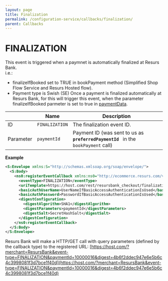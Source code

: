 ```yaml
---
layout: page
title: Finalization
permalink: /configuration-service/callbacks/finalization/
parent: Callbacks
---
```


# FINALIZATION 
This event is triggered when a paymnet is automatically finalized at
Resurs Bank.  
i.e.:
- finalizeIfBooked set to TRUE in bookPayment method (Simplified Shop
  Flow Service and Resurs Hosted flow).
- Payment type is Swish (SE)
Once a payment is finalized automatically at Resurs Bank, for this will
trigger this event, when the parameter finalizeIfBooked parmeter is set
to true in [paymentData](/development/api-types/paymentdata).
  
|           | Name           | Description                                                                            |
|-----------|----------------|----------------------------------------------------------------------------------------|
| ID        | `FINALIZATION` | The finalization event ID.                                                             |
| Parameter | `paymentId`    | Payment ID (was sent to us as` `**`preferredPaymentId`**` ` in the `bookPayment` call) |
  
**Example**
```xml
<S:Envelope xmlns:S="http://schemas.xmlsoap.org/soap/envelope/">
  <S:Body>
    <ns0:registerEventCallback xmlns:ns0="http://ecommerce.resurs.com/v4/msg/configuration" xmlns:ns1="http://ecommerce.resurs.com/v4/msg/exception">
      <eventType>FINALIZATION</eventType>
      <uriTemplate>https://host.com/rest/resursbank_checkout/finalization/paymentId/{paymentId}/digest/{digest}</uriTemplate>
      <basicAuthUserName>UserNameIfBasicAccessAuthenticationIsUsed</basicAuthUserName>
      <basicAuthPassword>PasswordIfBasicAccessAuthenticationIsUsed</basicAuthPassword>
      <digestConfiguration>
        <digestAlgorithm>SHA1</digestAlgorithm>
        <digestParameters>paymentId</digestParameters>
        <digestSalt>SecretHashSalt</digestSalt>
      </digestConfiguration>
    </ns0:registerEventCallback>
  </S:Body>
</S:Envelope> 
```

 Resurs Bank will make a HTTP/GET call with query parameters (defined by
the callback type) to the registered URL:
[https://host.com/?merchant=ResursBank&event-type=FINALIZATION&paymentId=10000016&digest=4b6f2ddec947e6e5b6c4c3998081f3d7bce1f40d](https://host.com/?merchant=ResursBank&event-type=FINALIZATION&paymentId=10000016&digest=4b6f2ddec947e6e5b6c4c3998081f3d7bce1f40d)
